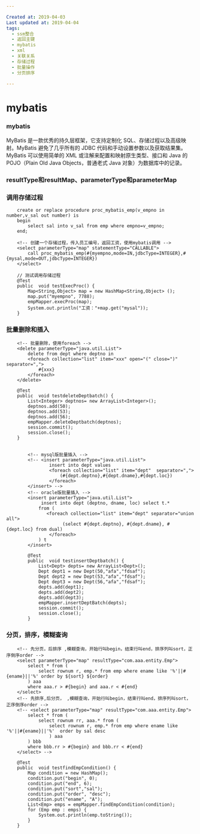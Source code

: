 ```yaml
---

Created at: 2019-04-03
Last updated at: 2019-04-04
tags: 
  - ssm整合
  - 返回主键
  - mybatis
  - xml
  - 关联关系
  - 存储过程
  - 批量操作
  - 分页排序

---
```


# mybatis


### mybatis

MyBatis 是一款优秀的持久层框架，它支持定制化 SQL、存储过程以及高级映射。MyBatis 避免了几乎所有的 JDBC 代码和手动设置参数以及获取结果集。MyBatis 可以使用简单的 XML 或注解来配置和映射原生类型、接口和 Java 的 POJO（Plain Old Java Objects，普通老式 Java 对象）为数据库中的记录。

### resultType和resultMap、parameterType和parameterMap

### 调用存储过程

        create or replace procedure proc_mybatis_emp(v_empno in number,v_sal out number) is
        begin
            select sal into v_sal from emp where empno=v_empno;
        end;
      
        <!-- 创建一个存储过程，传入员工编号，返回工资，使用mybatis调用 -->
        <select parameterType="map" statementType="CALLABLE">
            call proc_mybatis_emp(#{myempno,mode=IN,jdbcType=INTEGER},#{mysal,mode=OUT,jdbcType=INTEGER})
        </select>
        
        // 测试调用存储过程
        @Test
        public  void testExecProc() {
            Map<String,Object> map = new HashMap<String,Object> ();
            map.put("myempno", 7788);
            empMapper.execProc(map);
            System.out.println("工资："+map.get("mysal"));
        }


### 批量删除和插入

        <!-- 批量删除，使用foreach -->
        <delete parameterType="java.util.List">
            delete from dept where deptno in 
            <foreach collection="list" item="xxx" open="(" close=")" separator=",">
                #{xxx}
            </foreach>
        </delete>
        
        @Test
        public  void testdeleteDeptbatch() {
            List<Integer> deptnos= new ArrayList<Integer>();
            deptnos.add(50);
            deptnos.add(53);
            deptnos.add(56);
            empMapper.deleteDeptbatch(deptnos);
            session.commit();
            session.close();		
        }


            <!-- mysql版批量插入 -->
            <!-- <insert parameterType="java.util.List">
                    insert into dept values 
                    <foreach collection="list" item="dept"  separator=",">
                        (#{dept.deptno},#{dept.dname},#{dept.loc})
                    </foreach>
            </insert> -->
            <!-- oracle版批量插入 -->
            <insert parameterType="java.util.List">
                 insert into dept (deptno, dname, loc) select t.*
                from (
                   <foreach collection="list" item="dept" separator="union all">
                         (select #{dept.deptno}, #{dept.dname}, #{dept.loc} from dual)
                    </foreach>    
                ) t
            </insert>
            
            @Test
            public  void testinsertDeptbatch() {
                List<Dept> depts= new ArrayList<Dept>();
                Dept dept1 = new Dept(50,"afa","fdsaf");
                Dept dept2 = new Dept(53,"afa","fdsaf");
                Dept dept3 = new Dept(56,"afa","fdsaf");
                depts.add(dept1);
                depts.add(dept2);
                depts.add(dept3);
                empMapper.insertDeptBatch(depts);
                session.commit();
                session.close();
            }


### 分页，排序，模糊查询

        <!-- 先分页，后排序 ,模糊查询，开始行叫begin，结束行叫end，排序列叫sort，正序倒序order -->
        <select parameterType="map" resultType="com.aaa.entity.Emp">
            select * from (
                select rownum r, emp.* from emp where ename like '%'||#{ename}||'%' order by ${sort} ${order}
            ) aaa
            where aaa.r > #{begin} and aaa.r < #{end}
        </select>
        <!-- 先排序,后分页， ,模糊查询，开始行叫begin，结束行叫end，排序列叫sort，正序倒序order -->
        <!-- <select parameterType="map" resultType="com.aaa.entity.Emp">
            select * from (
                select rownum rr, aaa.* from (
                    select rownum r, emp.* from emp where ename like '%'||#{ename}||'%'  order by sal desc
                    ) aaa
            ) bbb
            where bbb.rr > #{begin} and bbb.rr < #{end}
        </select> -->
        
        @Test
        public  void testfindEmpCondition() {
            Map condition = new HashMap();
            condition.put("begin", 0);
            condition.put("end", 6);
            condition.put("sort","sal");
            condition.put("order", "desc");
            condition.put("ename", "A");
            List<Emp> emps = empMapper.findEmpCondition(condition);
            for (Emp emp : emps) {
                System.out.println(emp.toString());
            }
        }

